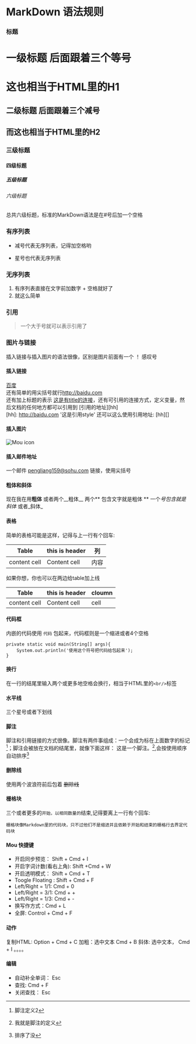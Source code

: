 # MarkDown 语法规则
### 标题
# 一级标题 后面跟着三个等号
这也相当于HTML里的H1
=================
## 二级标题 后面跟着三个减号
而这也相当于HTML里的H2
--------
### 三级标题
#### 四级标题
##### 五级标题
###### 六级标题
总共六级标题，标准的MarkDown语法是在#号后加一个空格

### 有序列表
- 减号代表无序列表，记得加空格哟
* 星号也代表无序列表

### 无序列表
1. 有序列表直接在文字前加数字 + 空格就好了
2. 就这么简单

### 引用
> 一个大于号就可以表示引用了

### 图片与链接
插入链接与插入图片的语法很像，区别是图片前面有一个 ！ 感叹号
#### 插入链接
[百度](http://baidu.com)  
还有简单的用尖括号就行<http://baidu.com>  
还有加上标题的表示  [这是有title的连接](http://baidu.com '这是百度')，还有可引用的连接方式，定义变量，然后文档的任何地方都可以引用到
[引用的地址][hh]  
[hh]: http://baidu.com '这是引用style'
还可以这么使用引用地址:
[hh][]
#### 插入图片
![Mou icon](http://cdn.sspai.com/attachment/thumbnail/2016/01/11/48d6fd3530752da7e71d8f654d99d4564a86a_mw_320.jpg)

#### 插入邮件地址
一个邮件 <pengliang159@sohu.com> 链接，使用尖括号

#### 粗体和斜体
现在我在用**粗体** 或者两个__粗体__ 两个** 包含文字就是粗体 ** 一个*号包含就是斜体* 或者_斜体_

#### 表格
简单的表格可能是这样，记得与上一行有个回车:

Table          | this is header  | 列
-------------- | --------------  |-------
content cell   | Content cell    | 内容

如果你想，你也可以在两边给table加上线

|Table          | this is header  | cloumn |
|-------------- | --------------  |------- |
|content cell   | Content cell    | cell   |

#### 代码框
内嵌的代码使用 `代码` 包起来，代码框则是一个缩进或者4个空格

	private static void main(String[] args){
		System.out.println('使用这个符号把代码给包起来');
	}

#### 换行
在一行的结尾里输入两个或更多地空格会换行，相当于HTML里的`<br/>`标签

#### 水平线
三个星号或者下划线

#### 脚注
脚注和引用链接的方式很像。脚注有两件事组成：一个会成为标在上面数字的标记[^2]；脚注会被放在文档的结尾里，就像下面这样：
这是一个脚注。[^1],会按使用顺序自动排序[^g]
[^1]: 我就是脚注的定义
[^2]: 脚注定义2
[^g]: 排序了没

#### 删除线
使用两个波浪符前后包着
~~删除线~~

#### 栅格块
三个或者更多的```开始，以相同数量的```结束,记得要离上一行有个回车:

```
栅格块像Markdown里的代码块，只不过他们不是缩进并且依赖于开始和结束的栅格行去界定代码块
```

#### Mou 快捷键
* 开启同步预览： Shift + Cmd + I
* 开启字词计数(看右上角): Shift +Cmd + W
* 开启透明模式： Shift + Cmd + T
* Toogle Floating : Shift + Cmd + F
* Left/Right = 1/1: Cmd + 0
* Left/Right = 3/1: Cmd + +
* Left/Right = 1/3: Cmd + -
* 换写作方式：Cmd + L
* 全屏: Control + Cmd + F

#### 动作
复制HTML: Option + Cmd + C
加粗：选中文本 Cmd + B
斜体: 选中文本， Cmd + I
。。。。

#### 编辑
* 自动补全单词： Esc
* 查找: Cmd + F
* 关闭查找： Esc
